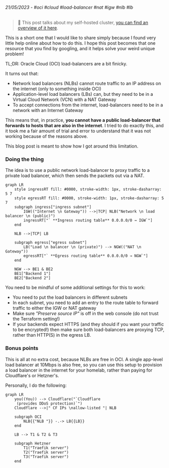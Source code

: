 _21/05/2023 - #oci #cloud #load-balancer #nat #igw #nlb #lb_
<br></br>

> 🔧 This post talks about my self-hosted cluster, [you can find an overview of it here](/projects/selfhosted-homelab).

This is a short one that I would like to share simply because I found
very little help online about how to do this. I hope
this post becomes that one resource that you find by googling, and it helps solve your weird unique
problem!

TL;DR: Oracle Cloud (OCI) load-balancers are a bit finicky.

It turns out that:

- Network load balancers (NLBs) cannot route traffic to an IP address on the internet (only to something inside OCI)
- Application-level load balancers (LBs) can, but they need to be in a Virtual Cloud Network (VCN) with a NAT Gateway
- To accept connections from the internet, load-balancers need to be in a network with an Internet Gateway

This means that, in practice, **you cannot have a public load-balancer
that forwards to hosts that are also in the internet**.
I tried to do exactly this, and it took me a fair amount of trial and error to understand that it was not working
because
of the reasons above.

This blog post is meant to show how I got around this limitation.

### Doing the thing

The idea is to use a public network load-balancer to proxy traffic to a private
load balancer, which then sends the packets out via a NAT.

```mermaid
graph LR
    style ingressRT fill: #0000, stroke-width: 1px, stroke-dasharray: 5 7
    style egressRT fill: #0000, stroke-width: 1px, stroke-dasharray: 5 7
    subgraph ingress["ingress subnet"]
        IGW(("Internet \n Gateway")) -->|TCP| NLB("Network \n load balancer \n (public)")
        ingressRT["` **Ingress routing table** 0.0.0.0/0 → IGW`"]
    end

    NLB -->|TCP| LB

    subgraph egress["egress subnet"]
        LB("Load \n balancer \n (private)") --> NGW(("NAT \n Gateway"))
        egressRT["` **Egress routing table** 0.0.0.0/0 → NGW`"]
    end

    NGW --> BE1 & BE2
    BE1["Backend 1"]
    BE2["Backend 2"]
```

You need to be mindful of some additional settings for this to work:

- You need to put the load balancers in different subnets
- In each subnet, you need to add an entry to the route table to forward traffic to either the IGW or NAT gateway
- Make sure _"Preserve source IP"_ is off in the web console (do not trust the Terraform setting!)
- If your backends expect HTTPS (and they should if you want your traffic to be encrypted!) then make sure
  both load-balancers are proxying TCP, rather than HTTP(S) in the egress LB.

### Bonus points

This is all at no extra cost, because NLBs are free in OCI. A single app-level load balancer
at 10Mbps is also free, so you can use this setup to provision a load balancer in the
internet for your homelab, rather than paying for Cloudflare's or Hetzner's.

Personally, I do the following:

```mermaid
graph LR
    you((You)) --> Cloudflare("`Cloudflare
     (provides DDoS protection)`")
    Cloudflare -->|" CF IPs \nallow-listed "| NLB

    subgraph OCI
        NLB{{"NLB "}} -.-> LB{{LB}}
    end

    LB --> T1 & T2 & T3

    subgraph Hetzner
        T1("Traefik server")
        T2("Traefik server")
        T3("Traefik server")
    end
```